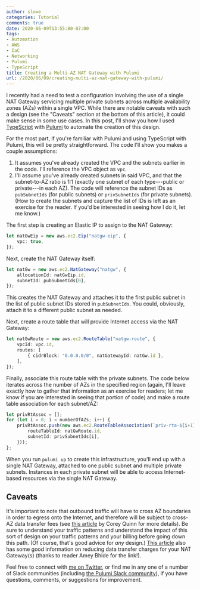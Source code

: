 ```yaml
---
author: slowe
categories: Tutorial
comments: true
date: 2020-06-09T13:55:00-07:00
tags:
- Automation
- AWS
- IaC
- Networking
- Pulumi
- TypeScript
title: Creating a Multi-AZ NAT Gateway with Pulumi
url: /2020/06/09/creating-multi-az-nat-gateway-with-pulumi/
---
```


I recently had a need to test a configuration involving the use of a single NAT Gateway servicing multiple private subnets across multiple availability zones (AZs) within a single VPC. While there are notable caveats with such a design (see the "Caveats" section at the bottom of this article), it could make sense in some use cases. In this post, I'll show you how I used [TypeScript][link-4] with [Pulumi][link-2] to automate the creation of this design.<!--more-->

For the most part, if you're familiar with Pulumi and using TypeScript with Pulumi, this will be pretty straightforward. The code I'll show you makes a couple assumptions:

1. It assumes you've already created the VPC and the subnets earlier in the code. I'll reference the VPC object as `vpc`.
2. I'll assume you've already created subnets in said VPC, and that the subnet-to-AZ ratio is 1:1 (exactly one subnet of each type---public or private---in each AZ). The code will reference the subnet IDs as `pubSubnetIds` (for public subnets) or `privSubnetIds` (for private subnets). (How to create the subnets and capture the list of IDs is left as an exercise for the reader. If you'd be interested in seeing how I do it, let me know.)

The first step is creating an Elastic IP to assign to the NAT Gateway:

```typescript
let natGwEip = new aws.ec2.Eip("natgw-eip", {
    vpc: true,
});
```

Next, create the NAT Gateway itself:

```typescript
let natGw = new aws.ec2.NatGateway("natgw", {
    allocationId: natGwEip.id,
    subnetId: pubSubnetIds[0],
});
```

This creates the NAT Gateway and attaches it to the first public subnet in the list of public subnet IDs stored in `pubSubnetIds`. You could, obviously, attach it to a different public subnet as needed.

Next, create a route table that will provide Internet access via the NAT Gateway:

```typescript
let natGwRoute = new aws.ec2.RouteTable("natgw-route", {
    vpcId: vpc.id,
    routes: [
        { cidrBlock: "0.0.0.0/0", natGatewayId: natGw.id },
    ],
});
```

Finally, associate this route table with the private subnets. The code below iterates across the number of AZs in the specified region (again, I'll leave exactly how to gather that information as an exercise for readers; let me know if you are interested in seeing that portion of code) and make a route table association for each subnet/AZ:

```typescript
let privRtAssoc = [];
for (let i = 0; i < numberOfAZs; i++) {
    privRtAssoc.push(new aws.ec2.RouteTableAssociation(`priv-rta-${i+1}`, {
        routeTableId: natGwRoute.id,
        subnetId: privSubnetIds[i],
    }));
};
```

When you run `pulumi up` to create this infrastructure, you'll end up with a single NAT Gateway, attached to one public subnet and multiple private subnets. Instances in each private subnet will be able to access Internet-based resources via the single NAT Gateway.

## Caveats

It's important to note that outbound traffic will have to cross AZ boundaries in order to egress onto the Internet, and therefore will be subject to cross-AZ data transfer fees (see [this article][link-1] by Corey Quinn for more details). Be sure to understand your traffic patterns and understand the impact of this sort of design on your traffic patterns and your billing before going down this path. (Of course, that's good advice for _any_ design.) [This article][link-5] also has some good information on reducing data transfer charges for your NAT Gateway(s) (thanks to reader Amey Bhide for the link!).

Feel free to connect with [me on Twitter][link-99], or find me in any one of a number of Slack communities (including [the Pulumi Slack community][link-3]), if you have questions, comments, or suggestions for improvement.

[link-1]: https://www.lastweekinaws.com/blog/aws-cross-az-data-transfer-costs-more-than-aws-says/
[link-2]: https://www.pulumi.com/
[link-3]: https://pulumi-community.slack.com
[link-4]: https://www.typescriptlang.org/
[link-5]: https://aws.amazon.com/premiumsupport/knowledge-center/vpc-reduce-nat-gateway-transfer-costs/
[link-99]: https://twitter.com/scott_lowe
